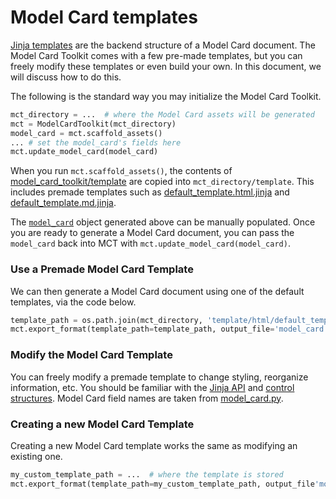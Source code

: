 # Model Card templates

[Jinja templates](https://jinja.palletsprojects.com/) are the backend structure of a Model Card document. The Model Card Toolkit comes with a few pre-made templates, but you can freely modify these templates or even build your own. In this document, we will discuss how to do this.

The following is the standard way you may initialize the Model Card Toolkit.

```py
mct_directory = ...  # where the Model Card assets will be generated
mct = ModelCardToolkit(mct_directory)
model_card = mct.scaffold_assets()
... # set the model_card's fields here
mct.update_model_card(model_card)
```

When you run `mct.scaffold_assets()`, the contents of [model_card_toolkit/template](https://github.com/tensorflow/model-card-toolkit/tree/main/model_card_toolkit/template) are copied into `mct_directory/template`. This includes premade templates such as [default_template.html.jinja](https://github.com/tensorflow/model-card-toolkit/blob/main/model_card_toolkit/template/html/default_template.html.jinja) and [default_template.md.jinja](https://github.com/tensorflow/model-card-toolkit/blob/main/model_card_toolkit/template/md/default_template.md.jinja).

The
[`model_card`](https://www.tensorflow.org/responsible_ai/model_card_toolkit/api_docs/python/model_card_toolkit/ModelCard)
object generated above can be manually populated. Once you are ready to generate
a Model Card document, you can pass the `model_card` back into MCT with
`mct.update_model_card(model_card)`.

### Use a Premade Model Card Template

We can then generate a Model Card document using one of the default templates, via the code below.

```py
template_path = os.path.join(mct_directory, 'template/html/default_template.html.jinja')
mct.export_format(template_path=template_path, output_file='model_card.html')
```

### Modify the Model Card Template

You can freely modify a premade template to change styling, reorganize information, etc. You should be familiar with the [Jinja API](https://jinja.palletsprojects.com/en/2.11.x/api/) and [control structures](https://jinja.palletsprojects.com/en/2.11.x/templates/#list-of-control-structures). Model Card field names are taken from [model_card.py](https://github.com/tensorflow/model-card-toolkit/blob/main/model_card_toolkit/model_card.py).

### Creating a new Model Card Template

Creating a new Model Card template works the same as modifying an existing one.

```py
my_custom_template_path = ...  # where the template is stored
mct.export_format(template_path=my_custom_template_path, output_file'model_card.html')  # generate the final Model Card
```
